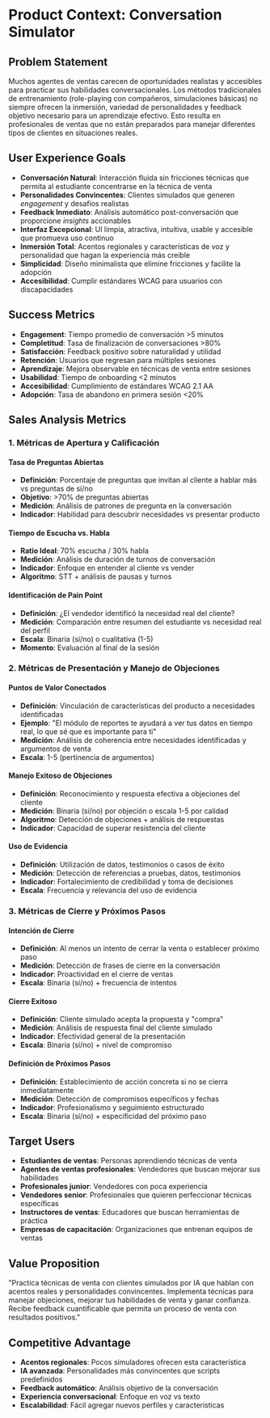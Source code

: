 # Product Context: Conversation Simulator

## Problem Statement

Muchos agentes de ventas carecen de oportunidades realistas y accesibles para practicar sus habilidades conversacionales. Los métodos tradicionales de entrenamiento (role-playing con compañeros, simulaciones básicas) no siempre ofrecen la inmersión, variedad de personalidades y feedback objetivo necesario para un aprendizaje efectivo. Esto resulta en profesionales de ventas que no están preparados para manejar diferentes tipos de clientes en situaciones reales.

## User Experience Goals

- **Conversación Natural**: Interacción fluida sin fricciones técnicas que permita al estudiante concentrarse en la técnica de venta
- **Personalidades Convincentes**: Clientes simulados que generen _engagement_ y desafíos realistas
- **Feedback Inmediato**: Análisis automático post-conversación que proporcione _insights_ accionables
- **Interfaz Excepcional**: UI limpia, atractiva, intuitiva, usable y accesible que promueva uso continuo
- **Inmersión Total**: Acentos regionales y características de voz y personalidad que hagan la experiencia más creíble
- **Simplicidad**: Diseño minimalista que elimine fricciones y facilite la adopción
- **Accesibilidad**: Cumplir estándares WCAG para usuarios con discapacidades

## Success Metrics

- **Engagement**: Tiempo promedio de conversación >5 minutos
- **Completitud**: Tasa de finalización de conversaciones >80%
- **Satisfacción**: Feedback positivo sobre naturalidad y utilidad
- **Retención**: Usuarios que regresan para múltiples sesiones
- **Aprendizaje**: Mejora observable en técnicas de venta entre sesiones
- **Usabilidad**: Tiempo de onboarding <2 minutos
- **Accesibilidad**: Cumplimiento de estándares WCAG 2.1 AA
- **Adopción**: Tasa de abandono en primera sesión <20%

## Sales Analysis Metrics

### 1. Métricas de Apertura y Calificación

#### Tasa de Preguntas Abiertas

- **Definición**: Porcentaje de preguntas que invitan al cliente a hablar más vs preguntas de sí/no
- **Objetivo**: >70% de preguntas abiertas
- **Medición**: Análisis de patrones de pregunta en la conversación
- **Indicador**: Habilidad para descubrir necesidades vs presentar producto

#### Tiempo de Escucha vs. Habla

- **Ratio Ideal**: 70% escucha / 30% habla
- **Medición**: Análisis de duración de turnos de conversación
- **Indicador**: Enfoque en entender al cliente vs vender
- **Algoritmo**: STT + análisis de pausas y turnos

#### Identificación de Pain Point

- **Definición**: ¿El vendedor identificó la necesidad real del cliente?
- **Medición**: Comparación entre resumen del estudiante vs necesidad real del perfil
- **Escala**: Binaria (sí/no) o cualitativa (1-5)
- **Momento**: Evaluación al final de la sesión

### 2. Métricas de Presentación y Manejo de Objeciones

#### Puntos de Valor Conectados

- **Definición**: Vinculación de características del producto a necesidades identificadas
- **Ejemplo**: "El módulo de reportes te ayudará a ver tus datos en tiempo real, lo que sé que es importante para ti"
- **Medición**: Análisis de coherencia entre necesidades identificadas y argumentos de venta
- **Escala**: 1-5 (pertinencia de argumentos)

#### Manejo Exitoso de Objeciones

- **Definición**: Reconocimiento y respuesta efectiva a objeciones del cliente
- **Medición**: Binaria (sí/no) por objeción o escala 1-5 por calidad
- **Algoritmo**: Detección de objeciones + análisis de respuestas
- **Indicador**: Capacidad de superar resistencia del cliente

#### Uso de Evidencia

- **Definición**: Utilización de datos, testimonios o casos de éxito
- **Medición**: Detección de referencias a pruebas, datos, testimonios
- **Indicador**: Fortalecimiento de credibilidad y toma de decisiones
- **Escala**: Frecuencia y relevancia del uso de evidencia

### 3. Métricas de Cierre y Próximos Pasos

#### Intención de Cierre

- **Definición**: Al menos un intento de cerrar la venta o establecer próximo paso
- **Medición**: Detección de frases de cierre en la conversación
- **Indicador**: Proactividad en el cierre de ventas
- **Escala**: Binaria (sí/no) + frecuencia de intentos

#### Cierre Exitoso

- **Definición**: Cliente simulado acepta la propuesta y "compra"
- **Medición**: Análisis de respuesta final del cliente simulado
- **Indicador**: Efectividad general de la presentación
- **Escala**: Binaria (sí/no) + nivel de compromiso

#### Definición de Próximos Pasos

- **Definición**: Establecimiento de acción concreta si no se cierra inmediatamente
- **Medición**: Detección de compromisos específicos y fechas
- **Indicador**: Profesionalismo y seguimiento estructurado
- **Escala**: Binaria (sí/no) + especificidad del próximo paso

## Target Users

- **Estudiantes de ventas**: Personas aprendiendo técnicas de venta
- **Agentes de ventas profesionales**: Vendedores que buscan mejorar sus habilidades
- **Profesionales junior**: Vendedores con poca experiencia
- **Vendedores senior**: Profesionales que quieren perfeccionar técnicas específicas
- **Instructores de ventas**: Educadores que buscan herramientas de práctica
- **Empresas de capacitación**: Organizaciones que entrenan equipos de ventas

## Value Proposition

"Practica técnicas de venta con clientes simulados por IA que hablan con acentos reales y personalidades convincentes. Implementa técnicas para manejar objeciones, mejorar tus habilidades de venta y ganar confianza. Recibe feedback cuantificable que permita un proceso de venta con resultados positivos."

## Competitive Advantage

- **Acentos regionales**: Pocos simuladores ofrecen esta característica
- **IA avanzada**: Personalidades más convincentes que scripts predefinidos
- **Feedback automático**: Análisis objetivo de la conversación
- **Experiencia conversacional**: Enfoque en voz vs texto
- **Escalabilidad**: Fácil agregar nuevos perfiles y características
